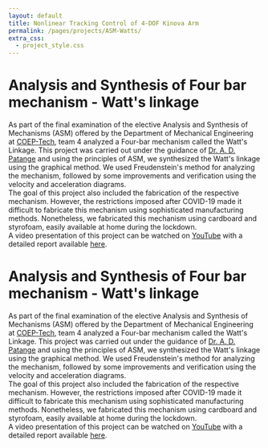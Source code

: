 ```yaml
---
layout: default
title: Nonlinear Tracking Control of 4-DOF Kinova Arm
permalink: /pages/projects/ASM-Watts/
extra_css:
  - project_style.css
---
```


<!-- paste the body from ASM-Watts.html here -->
<div class="content_desktop">
    <div class="projects">
        <h1>Analysis and Synthesis of Four bar mechanism - Watt's linkage</h1>
        <p>
            As part of the final examination of the elective Analysis and Synthesis of Mechanisms (ASM) offered by the Department of Mechanical Engineering at 
            <a href="https://www.coep.org.in/">COEP-Tech</a>, team 4 analyzed a Four-bar mechanism called the Watt's Linkage. This project was carried out under the guidance of
            <a href="https://scholar.google.co.in/citations?user=u4zim9MAAAAJ&hl=en">Dr. A. D. Patange</a> and using the principles of ASM, we synthesized the Watt's linkage using the graphical method. We used Freudenstein's method for analyzing the 
            mechanism, followed by some improvements and verification using the velocity and acceleration diagrams.<br>
            The goal of this project also included the fabrication of the respective mechanism. However, the restrictions imposed after COVID-19 made it difficult to fabricate
            this mechanism using sophisticated manufacturing methods. Nonetheless, we fabricated this mechanism using cardboard and styrofoam, easily available at home 
            during the lockdown.<br>
            A video presentation of this project can be watched on <a href="https://www.youtube.com/watch?v=aUdsoSe_8G8&t=9s">YouTube</a> with a detailed report available 
            <a href="https://www.researchgate.net/publication/382424672_Analysis_and_Synthesis_of_Four-bar_Mechanism_-_Watt's_Linkage">here</a>.
        </p>
    </div>
</div>
<!-- Page content for mobile-->
<div class="content_mobile">
    <div class="projects_mobile">
        <h1>Analysis and Synthesis of Four bar mechanism - Watt's linkage</h1>
        <p>
            As part of the final examination of the elective Analysis and Synthesis of Mechanisms (ASM) offered by the Department of Mechanical Engineering at 
            <a href="https://www.coep.org.in/">COEP-Tech</a>, team 4 analyzed a Four-bar mechanism called the Watt's Linkage. This project was carried out under the guidance of
            <a href="https://scholar.google.co.in/citations?user=u4zim9MAAAAJ&hl=en">Dr. A. D. Patange</a> and using the principles of ASM, we synthesized the Watt's linkage using the graphical method. We used Freudenstein's method for analyzing the 
            mechanism, followed by some improvements and verification using the velocity and acceleration diagrams.<br>
            The goal of this project also included the fabrication of the respective mechanism. However, the restrictions imposed after COVID-19 made it difficult to fabricate
            this mechanism using sophisticated manufacturing methods. Nonetheless, we fabricated this mechanism using cardboard and styrofoam, easily available at home 
            during the lockdown.<br>
            A video presentation of this project can be watched on <a href="https://www.youtube.com/watch?v=aUdsoSe_8G8&t=9s">YouTube</a> with a detailed report available 
            <a href="https://www.researchgate.net/publication/382424672_Analysis_and_Synthesis_of_Four-bar_Mechanism_-_Watt's_Linkage">here</a>.
        </p>
    </div>
</div>
